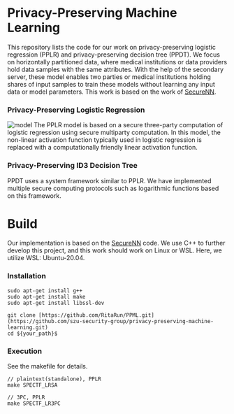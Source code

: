 # Privacy-Preserving Machine Learning
This repository lists the code for our work on privacy-preserving logistic regression (PPLR) and privacy-preserving decision tree (PPDT).
We focus on horizontally partitioned data, where medical institutions or data providers hold data samples with the same attributes.
With the help of the secondary server, these model enables two parties or medical institutions holding shares of input samples to train these models without learning any input data or model parameters.
This work is based on the work of [SecureNN](https://github.com/snwagh/securenn-public).

### Privacy-Preserving Logistic Regression
![model](https://github.com/RitaRun/PPML/assets/40885936/dfa87448-ba72-482a-8b95-7e6079dba4ff)
The PPLR model is based on a secure three-party computation of logistic regression using secure multiparty computation.
In this model, the non-linear activation function typically used in logistic regression is replaced with a computationally friendly linear activation function.

### Privacy-Preserving ID3 Decision Tree
PPDT uses a system framework similar to PPLR.
We have implemented multiple secure computing protocols such as logarithmic functions based on this framework.

# Build
Our implementation is based on the [SecureNN](https://github.com/snwagh/securenn-public) code.
We use C++ to further develop this project, and this work should work on Linux or WSL.
Here, we utilize WSL: Ubuntu-20.04.
### Installation
```
sudo apt-get install g++
sudo apt-get install make
sudo apt-get install libssl-dev

git clone [https://github.com/RitaRun/PPML.git](https://github.com/szu-security-group/privacy-preserving-machine-learning.git)
cd ${your_path}$
```
### Execution
See the makefile for details.
```
// plaintext(standalone), PPLR
make SPECTF_LRSA

// 3PC, PPLR
make SPECTF_LR3PC
```
